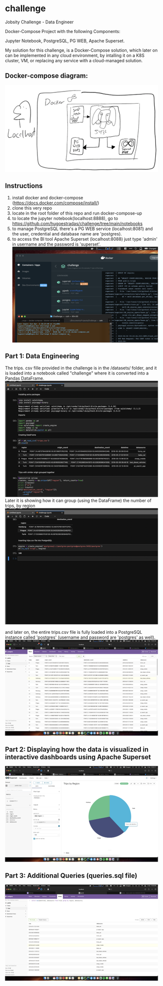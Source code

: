 # challenge
Jobsity Challenge - Data Engineer

Docker-Compose Project with the following Components:

Jupyter Notebook, PostgreSQL, PG WEB, Apache Superset.

My solution for this challenge, is a Docker-Compose solution, which later on can be implemented in any cloud environment, by intalling it on a K8S cluster, VM, or replacing any service with a cloud-managed solution.

## Docker-compose diagram:

![Alt text](https://github.com/hugoestradas/challenge/blob/main/dockercomposediagram.png?raw=true "docker-composediagram")

## Instructions
1. install docker and docker-compose (https://docs.docker.com/compose/install/)
2. clone this very repo
3. locate in the root folder of this repo and run docker-compose-up
4. to locate the jupyter notebook(localhost:8888), go to https://github.com/hugoestradas/challenge/tree/main/notebooks
5. to manage PostgreSQL there's a PG WEB service (localhost:8081) and the user, credential and database name are 'postgres).
6. to access the BI tool Apache Superset (localhost:8088) just type 'admin' in username and the password is 'superset'.
![Alt text](https://github.com/hugoestradas/challenge/blob/main/instructions.png)

## Part 1: Data Engineering
The trips. csv fille provided in the challenge is in the /datasets/ folder, and it is loaded into a notebook called "challenge" where it is converted into a Pandas DataFrame. 
![Alt text](https://github.com/hugoestradas/challenge/blob/main/screenshots/notebook%201.png?=true "notebook1")
Later it is showing how it can group (using the DataFrame) the number of trips, by region
![Alt text](https://github.com/hugoestradas/challenge/blob/main/screenshots/notebook%202.png "notebook2")

and later on, the entire trips.csv file is fully loaded into a PostgreSQL instance called 'postgres' (username and password are 'postgres' as well).
![Alt text](https://github.com/hugoestradas/challenge/blob/main/screenshots/PG%20Web%20SQL%20trips.png?raw=true "pgwebpostgresql")

## Part 2: Displaying how the data is visualized in interactive dashboards using Apache Superset

![Alt text](https://github.com/hugoestradas/challenge/blob/main/screenshots/Superset%20Trips%20Region.png "firstdashboard")

## Part 3: Additional Queries (queries.sql file)

![Alt text](https://github.com/hugoestradas/challenge/blob/main/screenshots/PG%20WEB%20SQL%201.png "additionalqueries")
